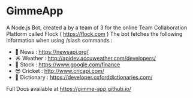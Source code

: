 # GimmeApp
A Node.js Bot, created a by a team of 3 for the online Team Collaboration Platform called Flock ( https://flock.com )
The bot fetches the following information when using /slash commands :
  - :newspaper: News        : https://newsapi.org/
  - :sunny: Weather     : http://apidev.accuweather.com/developers/
  - :money_with_wings: Stock       : https://www.google.com/finance
  - :sunglasses: Cricket     : http://www.cricapi.com/
  - :blue_book: Dictionary  : https://developer.oxforddictionaries.com/
 
 Full Docs available at https://gimme-app.github.io/
 
